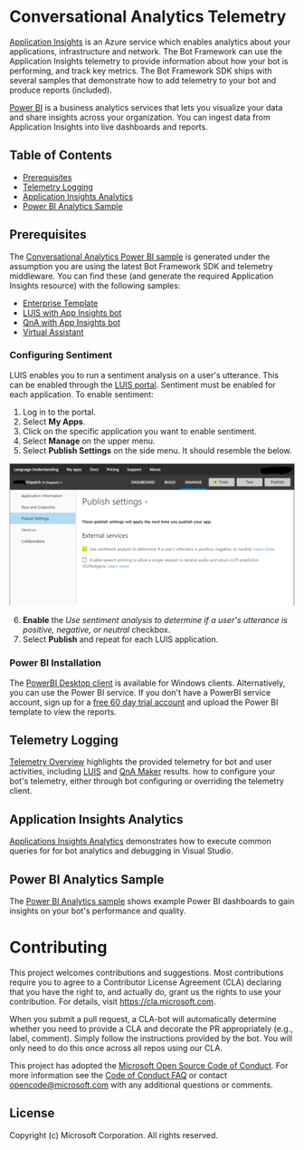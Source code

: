 # Conversational Analytics Telemetry
[Application Insights](https://azure.microsoft.com/en-us/services/application-insights/) is an Azure service which enables 
analytics about your applications, infrastructure and network. The Bot Framework can use the  Application Insights telemetry to
 provide information about how your bot is performing, and track key metrics. The Bot Framework SDK ships with several samples
 that demonstrate how to add telemetry to your bot and produce reports (included).

[Power BI](https://powerbi.microsoft.com/) is a business analytics services that lets you visualize your data and share 
insights across your organization. You can ingest data from Application Insights into live dashboards and reports.

## Table of Contents
- [Prerequisites](#prerequisites)
- [Telemetry Logging](#telemetry-logging)
- [Application Insights Analytics](#application-insights-analytics)
- [Power BI Analytics Sample](#power-bi-analytics-sample)

## Prerequisites
The [Conversational Analytics Power BI sample](https://aka.ms/botPowerBiTemplate) is generated 
under the assumption you are using the latest Bot Framework SDK and telemetry middleware. You can find these (and generate the required Application Insights resource) with the following samples:

 - [Enterprise Template](https://github.com/Microsoft/AI/blob/master/templates/Enterprise-Template/README.md)
 - [LUIS with App Insights bot](https://github.com/Microsoft/BotBuilder-Samples/tree/master/samples/csharp_dotnetcore/21.luis-with-appinsights)
 - [QnA with App Insights bot](https://github.com/Microsoft/BotBuilder-Samples/tree/master/samples/csharp_dotnetcore/20.qna-with-appinsights)
 - [Virtual Assistant](https://github.com/Microsoft/AI/tree/master/solutions/Virtual-Assistant)

### Configuring Sentiment
LUIS enables you to run a sentiment analysis on a user's utterance. This can be enabled through the [LUIS portal](https://www.luis.ai).
Sentiment must be enabled for each application.  To enable sentiment:
1. Log in to the portal.
2. Select **My Apps**.
3. Click on the specific application you want to enable sentiment.
4. Select **Manage** on the upper menu.
5. Select **Publish Settings** on the side menu. It should resemble the below.
 
![Enabling Sentiment](../media/enable_sentiment.png)

6. **Enable** the *Use sentiment analysis to determine if a user's utterance is positive, negative, or neutral* checkbox.
7. Select **Publish** and repeat for each LUIS application.

### Power BI Installation
The [PowerBI Desktop client](https://aka.ms/pbidesktopstore) is available for Windows clients.
Alternatively, you can use the Power BI service.  If you don't have a PowerBI service account, sign up for a [free 60 day trial account](https://app.powerbi.com/signupredirect?pbi_source=web) and upload the Power BI template to view the reports.

## Telemetry Logging
[Telemetry Overview](./telemetrylogging.md) highlights the provided telemetry for bot and user activities, including [LUIS](https://www.luis.ai/) and [QnA Maker](https://www.qnamaker.ai/) results. how to configure your bot's telemetry, either through bot configuring or overriding the telemetry client.

## Application Insights Analytics
[Applications Insights Analytics](./applicationinsights.md) demonstrates how to execute common queries for for bot analytics and debugging in Visual Studio.

## Power BI Analytics Sample

The [Power BI Analytics sample](./powerbi.md) shows example Power BI dashboards to gain insights on your bot's performance and quality.

# Contributing

This project welcomes contributions and suggestions.  Most contributions require you to agree to a
Contributor License Agreement (CLA) declaring that you have the right to, and actually do, grant us
the rights to use your contribution. For details, visit https://cla.microsoft.com.

When you submit a pull request, a CLA-bot will automatically determine whether you need to provide
a CLA and decorate the PR appropriately (e.g., label, comment). Simply follow the instructions
provided by the bot. You will only need to do this once across all repos using our CLA.

This project has adopted the [Microsoft Open Source Code of Conduct](https://opensource.microsoft.com/codeofconduct/).
For more information see the [Code of Conduct FAQ](https://opensource.microsoft.com/codeofconduct/faq/) or
contact [opencode@microsoft.com](mailto:opencode@microsoft.com) with any additional questions or comments.

## License
Copyright (c) Microsoft Corporation. All rights reserved.
